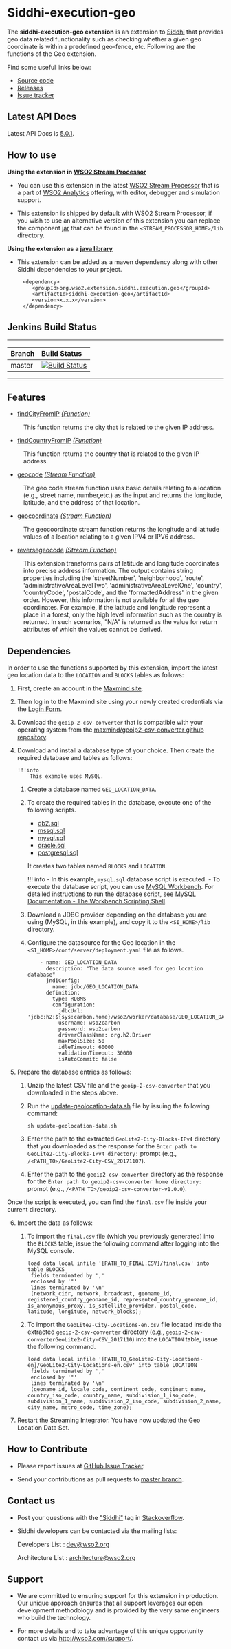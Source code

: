 Siddhi-execution-geo
======================================

The **siddhi-execution-geo extension** is an extension to <a target="_blank" href="https://wso2.github.io/siddhi">Siddhi</a> that provides geo data related functionality such as checking whether a given geo coordinate is within a predefined geo-fence, etc. Following are the functions of the Geo extension.

Find some useful links below:

* <a target="_blank" href="https://github.com/wso2-extensions/siddhi-execution-geo">Source code</a>
* <a target="_blank" href="https://github.com/wso2-extensions/siddhi-execution-geo/releases">Releases</a>
* <a target="_blank" href="https://github.com/wso2-extensions/siddhi-execution-geo/issues">Issue tracker</a>

## Latest API Docs 

Latest API Docs is <a target="_blank" href="https://wso2-extensions.github.io/siddhi-execution-geo/api/5.0.1">5.0.1</a>.

## How to use 

**Using the extension in <a target="_blank" href="https://github.com/wso2/product-sp">WSO2 Stream Processor</a>**

* You can use this extension in the latest <a target="_blank" href="https://github.com/wso2/product-sp/releases">WSO2 Stream Processor</a> that is a part of <a target="_blank" href="http://wso2.com/analytics?utm_source=gitanalytics&utm_campaign=gitanalytics_Jul17">WSO2 Analytics</a> offering, with editor, debugger and simulation support. 

* This extension is shipped by default with WSO2 Stream Processor, if you wish to use an alternative version of this 
extension you can replace the component <a target="_blank" href="https://github.com/wso2-extensions/siddhi-execution-geo/releases">jar</a> that can be found in the `<STREAM_PROCESSOR_HOME>/lib` 
directory.

**Using the extension as a <a target="_blank" href="https://wso2.github.io/siddhi/documentation/running-as-a-java-library">java library</a>**

* This extension can be added as a maven dependency along with other Siddhi dependencies to your project.

```
     <dependency>
        <groupId>org.wso2.extension.siddhi.execution.geo</groupId>
        <artifactId>siddhi-execution-geo</artifactId>
        <version>x.x.x</version>
     </dependency>
```

## Jenkins Build Status


---

|  Branch | Build Status |
| :------ |:------------ | 
| master  | [![Build Status](https://wso2.org/jenkins/view/All%20Builds/job/siddhi/job/siddhi-execution-geo/badge/icon)](https://wso2.org/jenkins/view/All%20Builds/job/siddhi/job/siddhi-execution-geo/) |

--- 



## Features

* <a target="_blank" href="https://wso2-extensions.github.io/siddhi-execution-geo/api/5.0.1/#findcityfromip-function">findCityFromIP</a> *<a target="_blank" href="http://siddhi.io/documentation/siddhi-5.x/query-guide-5.x/#function">(Function)</a>*<br><div style="padding-left: 1em;"><p>This function returns the city that is related to the given IP address.</p></div>
* <a target="_blank" href="https://wso2-extensions.github.io/siddhi-execution-geo/api/5.0.1/#findcountryfromip-function">findCountryFromIP</a> *<a target="_blank" href="http://siddhi.io/documentation/siddhi-5.x/query-guide-5.x/#function">(Function)</a>*<br><div style="padding-left: 1em;"><p>This function returns the country that is related to the given IP address.</p></div>
* <a target="_blank" href="https://wso2-extensions.github.io/siddhi-execution-geo/api/5.0.1/#geocode-stream-function">geocode</a> *<a target="_blank" href="http://siddhi.io/documentation/siddhi-5.x/query-guide-5.x/#stream-function">(Stream Function)</a>*<br><div style="padding-left: 1em;"><p>The geo code stream function uses basic details relating to a location (e.g., street name, number,etc.) as the input and returns the longitude, latitude, and the address of that location. </p></div>
* <a target="_blank" href="https://wso2-extensions.github.io/siddhi-execution-geo/api/5.0.1/#geocoordinate-stream-function">geocoordinate</a> *<a target="_blank" href="http://siddhi.io/documentation/siddhi-5.x/query-guide-5.x/#stream-function">(Stream Function)</a>*<br><div style="padding-left: 1em;"><p>The geocoordinate stream function returns the longitude and latitude values of a location relating to a given IPV4 or IPV6 address.</p></div>
* <a target="_blank" href="https://wso2-extensions.github.io/siddhi-execution-geo/api/5.0.1/#reversegeocode-stream-function">reversegeocode</a> *<a target="_blank" href="http://siddhi.io/documentation/siddhi-5.x/query-guide-5.x/#stream-function">(Stream Function)</a>*<br><div style="padding-left: 1em;"><p>This extension transforms pairs of latitude and longitude coordinates into precise address information. The output contains string properties including the 'streetNumber', 'neighborhood', 'route', 'administrativeAreaLevelTwo', 'administrativeAreaLevelOne', 'country', 'countryCode', 'postalCode', and the 'formattedAddress' in the given order. However, this information is not available for all the geo coordinates. For example, if the latitude and longitude represent a place in a forest, only the high level information such as the country is returned. In such scenarios, "N/A" is returned as the value for return attributes of which the values cannot be derived.</p></div>

## Dependencies

In order to use the functions supported by this extension, import the latest geo location data to the `LOCATION` and `BLOCKS` tables as follows:

1. First, create an account in the [Maxmind site](https://dev.maxmind.com/geoip/geoip2/geolite2/).

2. Then log in to the Maxmind site using your newly created credentials via the [Login Form](https://www.maxmind.com/en/accounts/200820/geoip/downloads).

3. Download the `geoip-2-csv-converter` that is compatible with your operating system from the [maxmind/geoip2-csv-converter github repository](https://github.com/maxmind/geoip2-csv-converter/releases).

4. Download and install a database type of your choice. Then create the required database and tables as follows:

       !!!info
           This example uses MySQL.

      1. Create a database named `GEO_LOCATION_DATA`.

      2. To create the required tables in the database, execute one of the following scripts.

          - [db2.sql](../resources/db2.sql)
          - [mssql.sql](../resources/mssql.sql)
          - [mysql.sql](../resources/mysql.sql)
          - [oracle.sql](../resources/oracle.sql)
          - [postgresql.sql](../resources/postgresql.sql)

         It creates two tables named `BLOCKS` and `LOCATION`.

           !!! info
               - In this example, `mysql.sql` database script is executed.
               - To execute the database script, you can use [MySQL Workbench](https://dev.mysql.com/downloads/workbench/). For detailed instructions to run the database script, see [MySQL Documentation - The Workbench Scripting Shell](https://dev.mysql.com/doc/workbench/en/wb-scripting-shell.html).

      3. Download a JDBC provider depending on the database you are using (MySQL, in this example), and copy it to the `<SI_HOME>/lib` directory.

      4. Configure the datasource for the Geo location in the `<SI_HOME>/conf/server/deployment.yaml` file as follows.

            ```
                - name: GEO_LOCATION_DATA
                  description: "The data source used for geo location database"
                  jndiConfig:
                    name: jdbc/GEO_LOCATION_DATA
                  definition:
                    type: RDBMS
                    configuration:
                      jdbcUrl: 'jdbc:h2:${sys:carbon.home}/wso2/worker/database/GEO_LOCATION_DATA;AUTO_SERVER=TRUE'
                      username: wso2carbon
                      password: wso2carbon
                      driverClassName: org.h2.Driver
                      maxPoolSize: 50
                      idleTimeout: 60000
                      validationTimeout: 30000
                      isAutoCommit: false

            ```


5. Prepare the database entries as follows:

    1. Unzip the latest CSV file and the `geoip-2-csv-converter` that you downloaded in the steps above.

    2. Run the [update-geolocation-data.sh](https://docs.wso2.com/download/attachments/97564367/update-geolocation-data.sh?version=2&modificationDate=1580908358000&api=v2) file by issuing the following command:

        `sh update-geolocation-data.sh`

    3. Enter the path to the extracted `GeoLite2-City-Blocks-IPv4` directory that you downloaded as the response for the `Enter path to GeoLite2-City-Blocks-IPv4 directory:` prompt (e.g., `/<PATH_TO>/GeoLite2-City-CSV_20171107`).

    4. Enter the path to the `geoip2-csv-converter` directory as the response for the `Enter path to geoip2-csv-converter home directory:` prompt (e.g., `/<PATH_TO>/geoip2-csv-converter-v1.0.0`).

  Once the script is executed, you can find the `final.csv` file inside your current directory.


6. Import the data as follows:

    1. To import the `final.csv` file (which you previously generated) into the `BLOCKS` table, issue the following command after logging into the MySQL console.

        ```
        load data local infile '[PATH_TO_FINAL.CSV]/final.csv' into table BLOCKS
         fields terminated by ','
         enclosed by '"'
         lines terminated by '\n'
         (network_cidr, network, broadcast, geoname_id, registered_country_geoname_id, represented_country_geoname_id, is_anonymous_proxy, is_satellite_provider, postal_code, latitude, longitude, network_blocks);
        ```

    2. To import the `GeoLite2-City-Locations-en.csv` file located inside the extracted `geoip-2-csv-converter` directory (e.g., `geoip-2-csv-converterGeoLite2-City-CSV_2017110`) into the `LOCATION` table, issue the following command.

        ```
        load data local infile '[PATH_TO_GeoLite2-City-Locations-en]/GeoLite2-City-Locations-en.csv' into table LOCATION
         fields terminated by ','
         enclosed by '"'
         lines terminated by '\n'
         (geoname_id, locale_code, continent_code, continent_name, country_iso_code, country_name, subdivision_1_iso_code, subdivision_1_name, subdivision_2_iso_code, subdivision_2_name, city_name, metro_code, time_zone);
        ```

7. Restart the Streaming Integrator. You have now updated the Geo Location Data Set.



## How to Contribute
 
  * Please report issues at <a target="_blank" href="https://github.com/wso2-extensions/siddhi-execution-geo/issues">GitHub Issue Tracker</a>.
  
  * Send your contributions as pull requests to <a target="_blank" href="https://github.com/wso2-extensions/siddhi-execution-geo/tree/master">master branch</a>. 
 
## Contact us 

 * Post your questions with the <a target="_blank" href="http://stackoverflow.com/search?q=siddhi">"Siddhi"</a> tag in <a target="_blank" href="http://stackoverflow.com/search?q=siddhi">Stackoverflow</a>. 
 
 * Siddhi developers can be contacted via the mailing lists:
 
    Developers List   : [dev@wso2.org](mailto:dev@wso2.org)
    
    Architecture List : [architecture@wso2.org](mailto:architecture@wso2.org)
 
## Support 

* We are committed to ensuring support for this extension in production. Our unique approach ensures that all support leverages our open development methodology and is provided by the very same engineers who build the technology. 

* For more details and to take advantage of this unique opportunity contact us via <a target="_blank" href="http://wso2.com/support?utm_source=gitanalytics&utm_campaign=gitanalytics_Jul17">http://wso2.com/support/</a>. 


